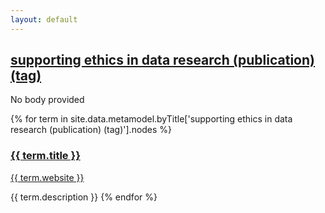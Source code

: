 ```yaml
---
layout: default
---
```

<style>
.initial-content {
  padding-left:5%;
  padding-right:25px;
}
</style>

## <a href='/_pages/embed?t=supporting ethics in data research (publication) (tag)'>supporting ethics in data research (publication) (tag)</a>

No body provided







{% for term in site.data.metamodel.byTitle['supporting ethics in data research (publication) (tag)'].nodes %}
### <a href='/_pages/embed?t={{ term.title }}'>{{ term.title }}</a>

<a href='{{ term.website }}'>{{ term.website }}</a>

{{ term.description }}
{% endfor %}
